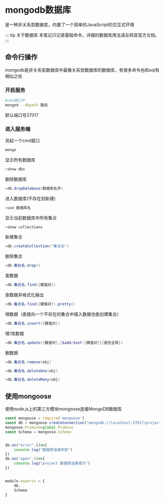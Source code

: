 # mongodb数据库

是一种非关系型数据库，内置了一个简单的JavaScript的交互式环境

::: tip 关于数据库
本笔记只记录基础命令，详细的数据库用法请左转其官方文档。
:::

## 命令行操作

mongodb是非关系型数据库中最像关系型数据库的数据库，有很多命令也和sql有相似之处

### 开启服务

```bash
#cmd窗口中
mongod --dbpath 路径
```

默认端口号27017

### 进入服务端

另起一个cmd窗口

```powershell
mongo
```

显示所有数据库

```powershell
>show dbs
```

删除数据库

```powershell
>db.dropDatabase(数据库名字)  
```

进入数据库(不存在则新建)

```powershell
>use 数据库名
```

显示当前数据库中所有集合

```powershell
>show collections
```

新建集合

```powershell
>db.createCollection("集合名")  
```

删除集合

```powershell
>db.集合名.drop()  
```

查数据

```powershell
>db.集合名.find({键值对})
```

查数据并格式化输出

```powershell
>db.集合名.find({键值对}).pretty()
```

增数据（直接向一个不存在的集合中插入数据也能创建集合）

```powershell
>db.集合名.insert({键值对})  
```

增/改数据

```powershell
>db.集合名.update({键值对},{$add/$set:{键值对}}{是否全局})
```

删数据

```powershell
>db.集合名.remove(obj)

>db.集合名.deleteOne(obj)

>db.集合名.deleteMany(obj)
```

## 使用mongoose

使用node.js上的第三方模块mongoose连接MongoDB数据库

```js
const mongoose = require('mongoose')
const db = mongoose.createConnection("mongodb://localhost:27017/project",{useNewUrlParser: true})
mongoose.Promise=global.Promise
const Schema = mongoose.Schema


db.on("error",()=>{
    console.log("数据库连接失败")
})
db.on("open",()=>{
    console.log("project 数据库连接成功")
})


module.exports = {
    db,
    Schema
}
```
